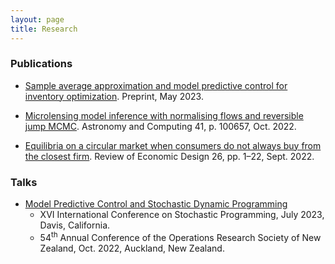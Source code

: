 ```yaml
---
layout: page
title: Research
---
```


### Publications

* [Sample average approximation and model predictive control for inventory optimization](https://optimization-online.org/2023/05/sample-average-approximation-and-model-predictive-control-for-inventory-optimization/). Preprint, May 2023.

* [Microlensing model inference with normalising flows and reversible jump MCMC](https://doi.org/10.1016/j.ascom.2022.100657). Astronomy and Computing 41, p. 100657, Oct. 2022.

* [Equilibria on a circular market when consumers do not always buy from the closest firm](https://doi.org/10.1007/s10058-022-00290-x). Review of Economic Design 26, pp. 1–22, Sept. 2022.

### Talks

* [Model Predictive Control and Stochastic Dynamic Programming](assets/2023-ICSP-Davis-slides.pdf)
  * XVI International Conference on Stochastic Programming, July 2023, Davis, California.
  * 54<sup>th</sup> Annual Conference of the Operations Research Society of New Zealand, Oct. 2022, Auckland, New Zealand.
